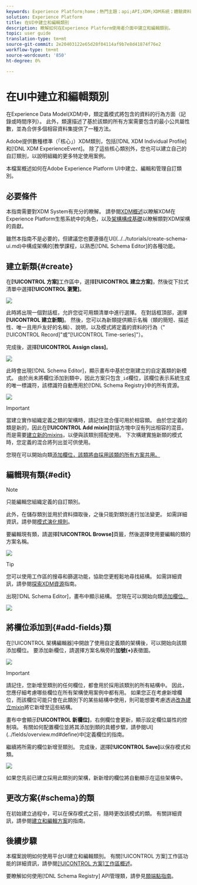 ```yaml
---
keywords: Experience Platform;home；熱門主題；api;API;XDM;XDM系統；體驗資料模型；ui;workspace;class;classes;
solution: Experience Platform
title: 在UI中建立和編輯類別
description: 瞭解如何在Experience Platform使用者介面中建立和編輯類別。
topic: user guide
translation-type: tm+mt
source-git-commit: 2e20403122e65d28f04114af9b7e8d41874f76e2
workflow-type: tm+mt
source-wordcount: '850'
ht-degree: 0%

---
```



# 在UI中建立和編輯類別

在Experience Data Model(XDM)中，類定義模式將包含的資料的行為方面（記錄或時間序列）。 此外，類還描述了基於該類的所有方案需要包含的最小公共屬性數，並為合併多個相容資料集提供了一種方法。

Adobe提供數種標準（「核心」）XDM類別，包括[!DNL XDM Individual Profile]和[!DNL XDM ExperienceEvent]。 除了這些核心類別外，您也可以建立自己的自訂類別，以說明組織的更多特定使用案例。

本檔案概述如何在Adobe Experience Platform UI中建立、編輯和管理自訂類別。

## 必要條件

本指南需要對XDM System有充分的瞭解。 請參閱[XDM概述](../../home.md)以瞭解XDM在Experience Platform生態系統中的角色，以及[架構構成基礎](../../schema/composition.md)以瞭解類對XDM架構的貢獻。

雖然本指南不是必要的，但建議您也要遵循在UI](../../tutorials/create-schema-ui.md)中構成架構的[教學課程，以熟悉[!DNL Schema Editor]的各種功能。

## 建立新類{#create}

在&#x200B;**[!UICONTROL 方案]**&#x200B;工作區中，選擇&#x200B;**[!UICONTROL 建立方案]**，然後從下拉式清單中選擇&#x200B;**[!UICONTROL 瀏覽]**。

![](../../images/ui/resources/classes/browse-classes.png)

此時將出現一個對話框，允許您從可用類清單中進行選擇。 在對話框頂部，選擇&#x200B;**[!UICONTROL 建立新類]**。 然後，您可以為新類提供顯示名稱（類的簡短、描述性、唯一且用戶友好的名稱）、說明，以及模式將定義的資料的行為（&quot;[!UICONTROL Record]&quot;或&quot;[!UICONTROL Time-series]&quot;）。

完成後，選擇&#x200B;**[!UICONTROL Assign class]**。

![](../../images/ui/resources/classes/class-details.png)

此時會出現[!DNL Schema Editor]，顯示畫布中基於您剛建立的自定義類的新模式。 由於尚未將欄位添加到類中，因此方案只包含`_id`欄位，該欄位表示系統生成的唯一標識符，該標識符自動應用於[!DNL Schema Registry]中的所有資源。

![](../../images/ui/resources/classes/schema.png)

>[!IMPORTANT]
>
>當建立實作組織定義之類的架構時，請記住混合僅可用於相容類。 由於您定義的類是新的，因此在&#x200B;**[!UICONTROL Add mixin]**&#x200B;對話方塊中沒有列出相容的混音。 而是需要[建立新的mixins](./mixins.md#create)，以便與該類別搭配使用。 下次構建實施新類的模式時，您定義的混合將列出並可供使用。

您現在可以開始向類[添加欄位，該類將由採用該類的所有方案共用。](#add-fields)

## 編輯現有類{#edit}

>[!NOTE]
>
>只能編輯您組織定義的自訂類別。
>
>此外，在儲存類別並用於資料擷取後，之後只能對類別進行加法變更。 如需詳細資訊，請參閱[模式演化規則](../../schema/composition.md#evolution)。

要編輯現有類，請選擇&#x200B;**[!UICONTROL Browse]**&#x200B;頁籤，然後選擇使用要編輯的類的方案名稱。

![](../../images/ui/resources/classes/select-for-edit.png)

>[!TIP]
>
>您可以使用工作區的搜尋和篩選功能，協助您更輕鬆地尋找結構。 如需詳細資訊，請參閱[探索XDM資源](../explore.md)指南。

出現[!DNL Schema Editor]，畫布中顯示結構。 您現在可以開始向類[添加欄位。](#add-fields)

![](../../images/ui/resources/classes/edit.png)

## 將欄位添加到{#add-fields}類

在[!UICONTROL 架構編輯器]中開啟了使用自定義類的架構後，可以開始向該類添加欄位。 要添加新欄位，請選擇方案名稱旁的&#x200B;**加號(+)**&#x200B;表徵圖。

![](../../images/ui/resources/classes/add-field.png)

>[!IMPORTANT]
>
>請記住，您新增至類別的任何欄位，都會用於採用該類別的所有結構中。 因此，您應仔細考慮哪些欄位在所有架構使用案例中都有用。 如果您正在考慮新增欄位，而該欄位可能只會在此類別下的某些結構中使用，則可能想要考慮透過[改為建立mixin](./mixins.md#create)將它新增至這些結構。

畫布中會顯示&#x200B;**[!UICONTROL 新欄位]**，右側欄位會更新，顯示設定欄位屬性的控制項。 有關如何配置欄位並將其添加到類的具體步驟，請參閱UI](../fields/overview.md#define)中[定義欄位的指南。

繼續將所需的欄位新增至類別。 完成後，選擇&#x200B;**[!UICONTROL Save]**&#x200B;以保存模式和類。

![](../../images/ui/resources/classes/save.png)

如果您先前已建立採用此類別的架構，新新增的欄位將自動顯示在這些架構中。

## 更改方案{#schema}的類

在初始建立過程中，可以在保存模式之前，隨時更改該模式的類。 有關詳細資訊，請參閱[建立和編輯方案](./schemas.md#change-class)的指南。

## 後續步驟

本檔案說明如何使用平台UI建立和編輯類別。 有關[!UICONTROL 方案]工作區功能的詳細資訊，請參閱[[!UICONTROL 方案]工作區概述](../overview.md)。

要瞭解如何使用[!DNL Schema Registry] API管理類，請參見[類端點指南](../../api/classes.md)。